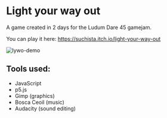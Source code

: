 # Light your way out

A game created in 2 days for the Ludum Dare 45 gamejam.

You can play it here:
https://suchista.itch.io/light-your-way-out

![lywo-demo](https://user-images.githubusercontent.com/75221970/112371155-94ae2080-8cde-11eb-9e92-75e88319dea0.gif)

## Tools used:
- JavaScript
- p5.js
- Gimp (graphics)
- Bosca Ceoil (music)
- Audacity (sound editing)
